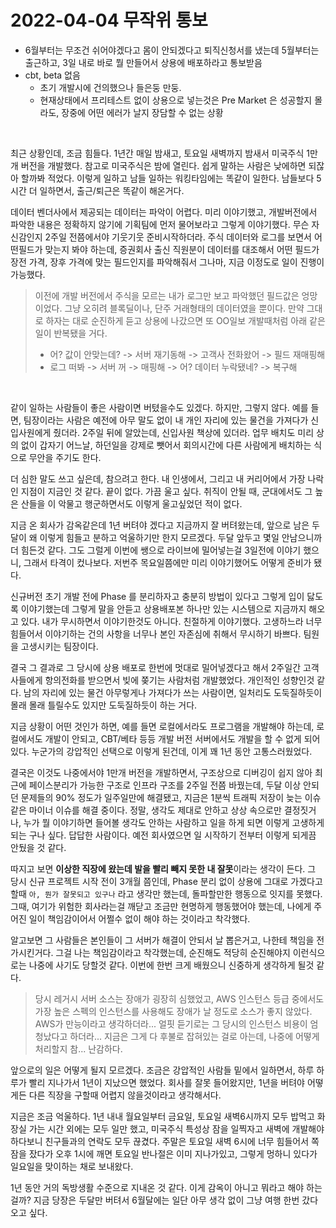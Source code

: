 # 2022-04-04 무작위 통보

- 6월부터는 무조건 쉬어야겠다고 몸이 안되겠다고 퇴직신청서를 냈는데 5월부터는 출근하고, 3일 내로 바로 뭘 만들어서 상용에 배포하라고 통보받음
- cbt, beta 없음
  - 초기 개발시에 건의했으나 들은둥 만둥.
  - 현재상태에서 프리테스트 없이 상용으로 넣는것은 Pre Market 은 성공할지 몰라도, 장중에 어떤 에러가 날지 장담할 수 없는 상황

<br>

최근 상황인데, 조금 힘들다. 1년간 매일 밤새고, 토요일 새벽까지 밤새서 미국주식 1만개 버전을 개발했다. 참고로 미국주식은 밤에 열린다. 쉽게 말하는 사람은 낮에하면 되잖아 할까봐 적었다. 이렇게 일하고 남들 일하는 워킹타임에는 똑같이 일한다. 남들보다 5시간 더 일하면서, 출근/퇴근은 똑같이 해온거다.<br>

데이터 벤더사에서 제공되는 데이터는 파악이 어렵다. 미리 이야기했고, 개발버전에서 파악한 내용은 정확하지 않기에 기획팀에 먼저 물어보라고 그렇게 이야기했다. 무슨 자신감인지 2주일 전쯤에서야 기웃기웃 준비시작하더라. 주식 데이터와 로그를 보면서 어떤필드가 맞는지 봐야 하는데, 증권회사 출신 직원분이 데이터를 대조해서 어떤 필드가 장전 가격, 장후 가격에 맞는 필드인지를 파악해줘서 그나마, 지금 이정도로 일이 진행이 가능했다.<br>

> 이전에 개발 버전에서 주식을 모르는 내가 로그만 보고 파악했던 필드값은 엉망이었다. 그냥 오히려 블록딜이나, 단주 거래형태의 데이터였을 뿐이다. 만약 그대로  하자는 대로 순진하게 듣고 상용에 나갔으면 또 OO일보 개발때처럼 아래 같은 일이 반복됐을 거다. 
>
> - 어? 값이 안맞는데? -> 서버 재기동해 -> 고객사 전화왔어 -> 필드 재매핑해 
> - 로그 떠봐 -> 서버 꺼 -> 매핑해 -> 어? 데이터 누락됐네? -> 복구해<br>

<br>

같이 일하는 사람들이 좋은 사람이면 버텼을수도 있겠다. 하지만, 그렇지 않다. 예를 들면, 팀장이라는 사람은 예전에 아무 말도 없이 내 개인 자리에 있는 물건을 가져다가 신입사원에게 줬더라. 2주일 뒤에 알았는데, 신입사원 책상에 있더라. 업무 배치도 미리 상의 없이 갑자기 어느날, 하던일을 강제로 뺏어서 회의시간에 다른 사람에게 배치하는 식으로 무안을 주기도 한다. <br>

더 심한 말도 쓰고 싶은데, 참으려고 한다. 내 인생에서, 그리고 내 커리어에서 가장 나락인 지점이 지금인 것 같다. 끝이 없다. 가끔 울고 싶다. 취직이 안될 때, 군대에서도 그 높은 산들을 이 악물고 행군하면서도 이렇게 울고싶었던 적이 없다.<br>

지금 온 회사가 감옥같은데 1년 버텨야 겠다고 지금까지 잘 버텨왔는데, 앞으로 남은 두달이 왜 이렇게 힘들고 분하고 억울하기만 한지 모르겠다. 두달 앞두고 몇일 안남으니까 더 힘든것 같다. 그도 그럴게 이번에 쌩으로 라이브에 밀어넣는걸 3일전에 이야기 했으니, 그래서 타격이 컸나보다. 저번주 목요일쯤에만 미리 이야기했어도 어떻게 준비가 됐다. <br>

신규버전 초기 개발 전에 Phase 를 분리하자고 충분히 방법이 있다고 그렇게 입이 닳도록 이야기했는데 그렇게 말을 안듣고 상용배포본 하나만 있는 시스템으로 지금까지 해오고 있다. 내가 무시하면서 이야기한것도 아니다. 친절하게 이야기했다. 고생하느라 너무 힘들어서 이야기하는 건의 사항을 너무나 본인 자존심에 취해서 무시하기 바쁘다. 팀원을 고생시키는 팀장이다. <br>

결국 그 결과로 그 당시에 상용 배포로 한번에 멋대로 밀어넣겠다고 해서 2주일간 고객사들에게 항의전화를 받으면서 빚에 쫒기는 사람처럼 개발했었다. 개인적인 성향인것 같다. 남의 자리에 있는 물건 아무렇게나 가져다가 쓰는 사람이면, 일처리도 도둑질하듯이 몰래 몰래 틀릴수도 있지만 도둑질하듯이 하는 거다.<br>

지금 상황이 어떤 것인가 하면, 예를 들면 로컬에서라도 프로그램을 개발해야 하는데, 로컬에서도 개발이 안되고, CBT/베타 등등 개발 버전 서버에서도 개발을 할 수 없게 되어 있다. 누군가의 강압적인 선택으로 이렇게 된건데, 이게 꽤 1년 동안 고통스러웠었다.<br>

결국은 이것도 나중에서야 1만개 버전을 개발하면서, 구조상으로 디버깅이 쉽지 않아 최근에 페이스분리가 가능한 구조로 인프라 구조를 2주일 전쯤 바꿨는데, 두달 이상 안되던 문제들의 90% 정도가 일주일만에 해결됐고, 지금은 1분씩 트래픽 저장이 늦는 이슈같은 마이너 이슈를 해결 중이다. 정말, 생각도 제대로 안하고 상상 속으로만 결정짓거나, 누가 뭘 이야기하면 들어볼 생각도 안하는 사람하고 일을 하게 되면 이렇게 고생하게 되는 구나 싶다. 답답한 사람이다. 예전 회사였으면 일 시작하기 전부터 이렇게 되게끔 안뒀을 것 같다.<br>

따지고 보면 **이상한 직장에 왔는데 발을 빨리 빼지 못한 내 잘못**이라는 생각이 든다. 그 당시 신규 프로젝트 시작 전이 3개월 쯤인데, Phase 분리 없이 상용에 그대로 가겠다고 할때 `아, 뭔가 잘못되고 있구나` 라고 생각만 했는데, 돌파할만한 행동으로 잇지를 못했다. 그때, 여기가 위험한 회사라는걸 깨닫고 조금만 현명하게 행동했어야 했는데, 나에게 주어진 일이 책임감이어서 어쩔수 없이 해야 하는 것이라고 착각했다. <br>

알고보면 그 사람들은 본인들이 그 서버가 해결이 안되서 날 뽑은거고, 나한테 책임을 전가시킨거다. 그걸 나는 책임감이라고 착각했는데, 순진해도 적당히 순진해야지 이런식으로는 나중에 사기도 당할것 같다. 이번에 한번 크게 배웠으니 신중하게 생각하게 될것 같다. <br>

> 당시 레거시 서버 소스는 장애가 굉장히 심했었고, AWS 인스턴스 등급 중에서도 가장 높은 스펙의 인스턴스를 사용해도 장애가 날 정도로 소스가 좋지 않았다. AWS가 만능이라고 생각하더라... 얼핏 듣기로는 그 당시의 인스턴스 비용이 엄청났다고 하더라... 지금은 그게 다 후불로 잡혀있는 걸로 아는데, 나중에 어떻게 처리할지 참... 난감하다.<br>

앞으로의 일은 어떻게 될지 모르겠다. 조금은 강압적인 사람들 밑에서 일하면서, 하루 하루가 빨리 지나가서 1년이 지났으면 했었다. 회사를 잘못 들어왔지만, 1년을 버텨야 어떻게든 다른 직장을 구할때 어렵지 않을것이라고 생각해서다.<br>

지금은 조금 억울하다. 1년 내내 월요일부터 금요일, 토요일 새벽6시까지 모두 밥먹고 화장실 가는 시간 외에는 모두 일만 했고, 미국주식 특성상 잠을 일찍자고 새벽에 개발해야 하다보니 친구들과의 연락도 모두 끊겼다. 주말은 토요일 새벽 6시에 너무 힘들어서 쪽잠을 잤다가 오후 1시에 깨면 토요일 반나절은 이미 지나가있고, 그렇게 멍하니 있다가 일요일을 맞이하는 채로 보내왔다.<br>

1년 동안 거의 독방생활 수준으로 지내온 것 같다. 이게 감옥이 아니고 뭐라고 해야 하는 걸까?  지금 당장은 두달만 버텨서 6월달에는 일단 아무 생각 없이 그냥 여행 한번 갔다오고 싶다.<br>

<br>
